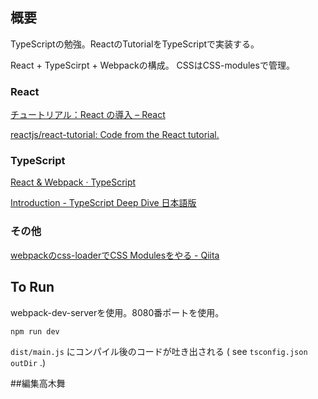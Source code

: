 ## 概要

TypeScriptの勉強。ReactのTutorialをTypeScriptで実装する。

React + TypeScirpt + Webpackの構成。
CSSはCSS-modulesで管理。

### React

[チュートリアル：React の導入 – React](https://ja.reactjs.org/tutorial/tutorial.html#setup-for-the-tutorial)

[reactjs/react-tutorial: Code from the React tutorial.](https://github.com/reactjs/react-tutorial)

### TypeScript

[React & Webpack · TypeScript](https://www.typescriptlang.org/docs/handbook/react-&-webpack.html)

[Introduction - TypeScript Deep Dive 日本語版](https://typescript-jp.gitbook.io/deep-dive/)

### その他

[webpackのcss-loaderでCSS Modulesをやる - Qiita](https://qiita.com/_likr/items/c335dec5221024ad56bc)

## To Run

webpack-dev-serverを使用。8080番ポートを使用。

```
npm run dev
```

`dist/main.js` にコンパイル後のコードが吐き出される ( see `tsconfig.json outDir` .)

##編集高木舞
